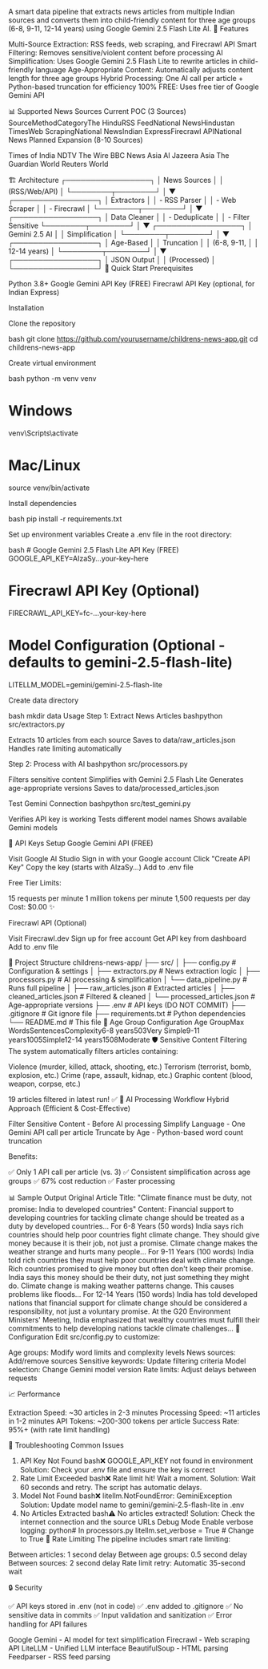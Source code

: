 A smart data pipeline that extracts news articles from multiple Indian sources and converts them into child-friendly content for three age groups (6-8, 9-11, 12-14 years) using Google Gemini 2.5 Flash Lite AI.
🌟 Features

Multi-Source Extraction: RSS feeds, web scraping, and Firecrawl API
Smart Filtering: Removes sensitive/violent content before processing
AI Simplification: Uses Google Gemini 2.5 Flash Lite to rewrite articles in child-friendly language
Age-Appropriate Content: Automatically adjusts content length for three age groups
Hybrid Processing: One AI call per article + Python-based truncation for efficiency
100% FREE: Uses free tier of Google Gemini API

📊 Supported News Sources
Current POC (3 Sources)
SourceMethodCategoryThe HinduRSS FeedNational NewsHindustan TimesWeb ScrapingNational NewsIndian ExpressFirecrawl APINational News
Planned Expansion (8-10 Sources)

Times of India
NDTV
The Wire
BBC News Asia
Al Jazeera Asia
The Guardian World
Reuters World

🏗️ Architecture
┌─────────────────┐
│  News Sources   │
│  (RSS/Web/API)  │
└────────┬────────┘
         │
         ▼
┌─────────────────┐
│   Extractors    │
│  - RSS Parser   │
│  - Web Scraper  │
│  - Firecrawl    │
└────────┬────────┘
         │
         ▼
┌─────────────────┐
│  Data Cleaner   │
│  - Deduplicate  │
│  - Filter Sensitive
└────────┬────────┘
         │
         ▼
┌─────────────────┐
│ Gemini 2.5 AI   │
│  Simplification │
└────────┬────────┘
         │
         ▼
┌─────────────────┐
│ Age-Based       │
│ Truncation      │
│  (6-8, 9-11,    │
│   12-14 years)  │
└────────┬────────┘
         │
         ▼
┌─────────────────┐
│  JSON Output    │
│  (Processed)    │
└─────────────────┘
🚀 Quick Start
Prerequisites

Python 3.8+
Google Gemini API Key (FREE)
Firecrawl API Key (optional, for Indian Express)

Installation

Clone the repository

bash   git clone https://github.com/yourusername/childrens-news-app.git
   cd childrens-news-app

Create virtual environment

bash   python -m venv venv
   
   # Windows
   venv\Scripts\activate
   
   # Mac/Linux
   source venv/bin/activate

Install dependencies

bash   pip install -r requirements.txt

Set up environment variables
Create a .env file in the root directory:

bash   # Google Gemini 2.5 Flash Lite API Key (FREE)
   GOOGLE_API_KEY=AIzaSy...your-key-here
   
   # Firecrawl API Key (Optional)
   FIRECRAWL_API_KEY=fc-...your-key-here
   
   # Model Configuration (Optional - defaults to gemini-2.5-flash-lite)
   LITELLM_MODEL=gemini/gemini-2.5-flash-lite

Create data directory

bash   mkdir data
Usage
Step 1: Extract News Articles
bashpython src/extractors.py

Extracts 10 articles from each source
Saves to data/raw_articles.json
Handles rate limiting automatically

Step 2: Process with AI
bashpython src/processors.py

Filters sensitive content
Simplifies with Gemini 2.5 Flash Lite
Generates age-appropriate versions
Saves to data/processed_articles.json

Test Gemini Connection
bashpython src/test_gemini.py

Verifies API key is working
Tests different model names
Shows available Gemini models

🔑 API Keys Setup
Google Gemini API (FREE)

Visit Google AI Studio
Sign in with your Google account
Click "Create API Key"
Copy the key (starts with AIzaSy...)
Add to .env file

Free Tier Limits:

15 requests per minute
1 million tokens per minute
1,500 requests per day
Cost: $0.00 ✨

Firecrawl API (Optional)

Visit Firecrawl.dev
Sign up for free account
Get API key from dashboard
Add to .env file

📂 Project Structure
childrens-news-app/
├── src/
│   ├── config.py              # Configuration & settings
│   ├── extractors.py          # News extraction logic
│   ├── processors.py          # AI processing & simplification
│   └── data_pipeline.py       # Runs full pipeline
│   ├── raw_articles.json      # Extracted articles
│   ├── cleaned_articles.json  # Filtered & cleaned
│   └── processed_articles.json # Age-appropriate versions
├── .env                       # API keys (DO NOT COMMIT)
├── .gitignore                 # Git ignore file
├── requirements.txt           # Python dependencies
└── README.md                  # This file
🎯 Age Group Configuration
Age GroupMax WordsSentencesComplexity6-8 years503Very Simple9-11 years1005Simple12-14 years1508Moderate
🛡️ Sensitive Content Filtering
The system automatically filters articles containing:

Violence (murder, killed, attack, shooting, etc.)
Terrorism (terrorist, bomb, explosion, etc.)
Crime (rape, assault, kidnap, etc.)
Graphic content (blood, weapon, corpse, etc.)

19 articles filtered in latest run! ✅
🤖 AI Processing Workflow
Hybrid Approach (Efficient & Cost-Effective)

Filter Sensitive Content - Before AI processing
Simplify Language - One Gemini API call per article
Truncate by Age - Python-based word count truncation

Benefits:

✅ Only 1 API call per article (vs. 3)
✅ Consistent simplification across age groups
✅ 67% cost reduction
✅ Faster processing

📊 Sample Output
Original Article
Title: "Climate finance must be duty, not promise: India to developed countries"
Content: Financial support to developing countries for tackling climate change should be 
treated as a duty by developed countries...
For 6-8 Years (50 words)
India says rich countries should help poor countries fight climate change. 
They should give money because it is their job, not just a promise. 
Climate change makes the weather strange and hurts many people...
For 9-11 Years (100 words)
India told rich countries they must help poor countries deal with climate change. 
Rich countries promised to give money but often don't keep their promise. 
India says this money should be their duty, not just something they might do. 
Climate change is making weather patterns change. This causes problems like floods...
For 12-14 Years (150 words)
India has told developed nations that financial support for climate change should be 
considered a responsibility, not just a voluntary promise. At the G20 Environment 
Ministers' Meeting, India emphasized that wealthy countries must fulfill their 
commitments to help developing nations tackle climate challenges...
🔧 Configuration
Edit src/config.py to customize:

Age groups: Modify word limits and complexity levels
News sources: Add/remove sources
Sensitive keywords: Update filtering criteria
Model selection: Change Gemini model version
Rate limits: Adjust delays between requests

📈 Performance

Extraction Speed: ~30 articles in 2-3 minutes
Processing Speed: ~11 articles in 1-2 minutes
API Tokens: ~200-300 tokens per article
Success Rate: 95%+ (with rate limit handling)

🐛 Troubleshooting
Common Issues
1. API Key Not Found
bash❌ GOOGLE_API_KEY not found in environment
Solution: Check your .env file and ensure the key is correct
2. Rate Limit Exceeded
bash❌ Rate limit hit! Wait a moment.
Solution: Wait 60 seconds and retry. The script has automatic delays.
3. Model Not Found
bash❌ litellm.NotFoundError: GeminiException
Solution: Update model name to gemini/gemini-2.5-flash-lite in .env
4. No Articles Extracted
bash⚠️ No articles extracted!
Solution: Check the internet connection and the source URLs
Debug Mode
Enable verbose logging:
python# In processors.py
litellm.set_verbose = True  # Change to True
🚦 Rate Limiting
The pipeline includes smart rate limiting:

Between articles: 1 second delay
Between age groups: 0.5 second delay
Between sources: 2 second delay
Rate limit retry: Automatic 35-second wait

🔒 Security

✅ API keys stored in .env (not in code)
✅ .env added to .gitignore
✅ No sensitive data in commits
✅ Input validation and sanitization
✅ Error handling for API failures


Google Gemini - AI model for text simplification
Firecrawl - Web scraping API
LiteLLM - Unified LLM interface
BeautifulSoup - HTML parsing
Feedparser - RSS feed parsing

